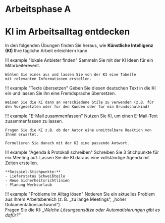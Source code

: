 # Arbeitsphase A

# KI im Arbeitsalltag entdecken

In den folgenden Übungen finden Sie heraus, wie **Künstliche Intelligenz (KI)** Ihre tägliche Arbeit erleichtern kann.  

!!! example "lokale Anbieter finden"
    Sammeln Sie mit der KI Ideen für ein Mitarbeiterevent.

    Wählen Sie eines aus und lassen Sie von der KI eine Tabelle
    mit relevanten Informationen erstellen.

!!! example "Texte übersetzen"
    Geben Sie diesen deutschen Text in die KI ein und lassen Sie ihn eine Fremdsprache übersetzen.  

    Weisen Sie die KI dann an verschiedene Stile zu verwenden (z.B. für den Vorgesetzten oder für den Kunden oder für ein Grundschulkind)

!!! example "E-Mail zusammenfassen"
    Nutzen Sie KI, um einen E-Mail-Text zusammenfassen zu lassen.
    
    Fragen Sie die KI z.B. ob der Autor eine unmittelbare Reaktion von Ihnen erwartet.

    Formulieren Sie danach mit der KI eine passende Antwort.

!!! example "Agenda & Protokoll schreiben"
    Schreiben Sie 3 Stichpunkte für ein Meeting auf. Lassen Sie die KI daraus eine vollständige Agenda mit Zeiten erstellen.  

    **Beispiel-Stichpunkte:**  
    - Lieferstatus Schweißteile  
    - Neue Sicherheitsrichtlinien  
    - Planung Werksurlaub  


!!! example "Probleme im Alltag lösen"
    Notieren Sie ein aktuelles Problem aus Ihrem Arbeitsbereich (z. B. „zu lange Meetings“, „hoher Dokumentationsaufwand“).  
    Fragen Sie die KI: *„Welche Lösungsansätze oder Automatisierungen gibt es dafür?“*  

